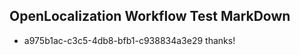 ## OpenLocalization Workflow Test MarkDown
* a975b1ac-c3c5-4db8-bfb1-c938834a3e29 thanks!

<!--HONumber=Jul16_HO4-->


